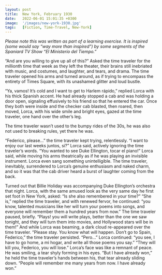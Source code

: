 ```yaml
---
layout: post
title:  New York, February 1930
date:   2022-06-01 15:01:35 +0300
image:  '/images/new-york-1930.jpg'
tags:   [Fiction, Time-Travel, New-York]
---
```

*Please note this was written as part of a learning exercise. It is inspired (some would say “way more than inspired”) by some segments of the Spaniard TV Show “El Ministerio del Tiempo.”*

“And are you willing to give up all of this?” Asked the time traveler for the millionth time that week as they left the theater, their brains still inebriated with music, and costumes, and laughter, and tears, and drama. The time traveler opened his arms and turned around, as if trying to encompass the entirety of Times Square, with its unashamed glitter and loud bustle.

“Ya, vamos! It’s cold and I want to get to Harlem rápido,” replied Lorca with his thick Spanish accent. He had already stopped a cab and was holding a door open, signaling effusively to his friend so that he entered the car. Once they both were inside and the checker cab blasted, then roared, then moved, Lorca, with his wide smile and bright eyes, gazed at the time traveler, one hand over the other’s leg.

The time traveler wasn’t used to the bumpy rides of the 30s, he was also not used to breaking rules, yet there he was.

 “Federico, please…” the time traveler kept trying, relentlessly. “I want to enjoy our last weeks juntos, si?” Lorca said, actively ignoring the time traveler’s words. “You wanted to see Duke Ellington, tocar el piano!” Lorca said, while moving his arms theatrically as if he was playing an invisible instrument. Lorca even sang something unintelligible. The time traveler, inevitably, surrendered to Lorca’s genuine enthusiasm and naked charm, and so it was that the cab driver heard a burst of laughter coming from the back.

Turned out that Billie Holiday was accompanying Duke Ellington’s orchestra that night. Lorca, with the same amused look as the very same day he first set foot in New York, asked: “Is she also remembered in your time?” “She is,” replied the time traveler, and with renewed fervor, he continued: “you know, talented musicians like her will turn your poems into songs, and everyone will remember them a hundred years from now.” The time traveler paused, briefly. “Plays! you will write plays, better than the one we saw tonight, and they will turn them into movies, and Hollywood stars will be in them!” And while Lorca was beaming, a dark cloud re-appeared over the time traveler. “Please stay. You know what will happen. Don’t go to Spain, Federico,” the time traveler persisted. “Pero…” Lorca continued: “you see, I have to go home, a mi hogar, and write all those poems you say.” “They will kill you, Federico, you will lose.” Lorca’s face was like a remnant of peace. He was smiling, a tear shyly forming in his eyes. “But I have already won,” he held the time traveler’s hands between his, that tear already sliding down. “People will remember me many years from now. I have already won.”